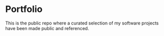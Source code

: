 # Portfolio
This is the public repo where a curated selection of my software projects have been made public and referenced.
